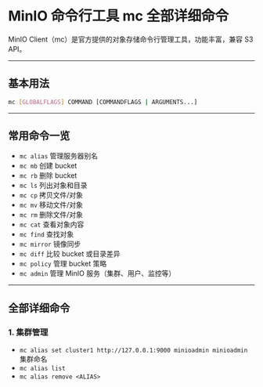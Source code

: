 # MinIO 命令行工具 mc 全部详细命令

MinIO Client（mc）是官方提供的对象存储命令行管理工具，功能丰富，兼容 S3 API。

---

## 基本用法

```bash
mc [GLOBALFLAGS] COMMAND [COMMANDFLAGS | ARGUMENTS...]
```

---

## 常用命令一览

- `mc alias`         管理服务器别名
- `mc mb`            创建 bucket
- `mc rb`            删除 bucket
- `mc ls`            列出对象和目录
- `mc cp`            拷贝文件/对象
- `mc mv`            移动文件/对象
- `mc rm`            删除文件/对象
- `mc cat`           查看对象内容
- `mc find`          查找对象
- `mc mirror`        镜像同步
- `mc diff`          比较 bucket 或目录差异
- `mc policy`        管理 bucket 策略
- `mc admin`         管理 MinIO 服务（集群、用户、监控等）

---

## 全部详细命令

### 1. 集群管理

- `mc alias set cluster1 http://127.0.0.1:9000 minioadmin minioadmin` 集群命名
- `mc alias list`
- `mc alias remove <ALIAS>`




